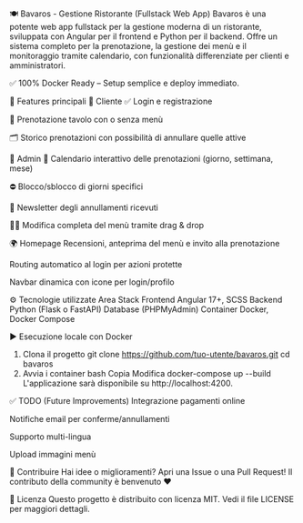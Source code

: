 🍽️ Bavaros - Gestione Ristorante (Fullstack Web App)
Bavaros è una potente web app fullstack per la gestione moderna di un ristorante, sviluppata con Angular per il frontend e Python per il backend. Offre un sistema completo per la prenotazione, la gestione dei menù e il monitoraggio tramite calendario, con funzionalità differenziate per clienti e amministratori.

✅ 100% Docker Ready – Setup semplice e deploy immediato.

🚀 Features principali
👤 Cliente
✅ Login e registrazione

📆 Prenotazione tavolo con o senza menù

🗂️ Storico prenotazioni con possibilità di annullare quelle attive

👑 Admin
📅 Calendario interattivo delle prenotazioni (giorno, settimana, mese)

⛔ Blocco/sblocco di giorni specifici

🧾 Newsletter degli annullamenti ricevuti

🧑‍🍳 Modifica completa del menù tramite drag & drop

🌍 Homepage
Recensioni, anteprima del menù e invito alla prenotazione

Routing automatico al login per azioni protette

Navbar dinamica con icone per login/profilo

⚙️ Tecnologie utilizzate
Area	Stack
Frontend	Angular 17+, SCSS
Backend	Python (Flask o FastAPI)
Database	(PHPMyAdmin)
Container	Docker, Docker Compose


▶️ Esecuzione locale con Docker
1. Clona il progetto
git clone https://github.com/tuo-utente/bavaros.git
cd bavaros
2. Avvia i container
bash
Copia
Modifica
docker-compose up --build
L'applicazione sarà disponibile su http://localhost:4200.

✅ TODO (Future Improvements)
 Integrazione pagamenti online

 Notifiche email per conferme/annullamenti

 Supporto multi-lingua

 Upload immagini menù

🤝 Contribuire
Hai idee o miglioramenti? Apri una Issue o una Pull Request!
Il contributo della community è benvenuto ❤️

📜 Licenza
Questo progetto è distribuito con licenza MIT. Vedi il file LICENSE per maggiori dettagli.
